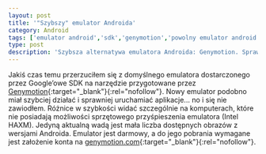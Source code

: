 ```yaml
---
layout: post
title: '"Szybszy" emulator Androida'
category: Android
tags: ['emulator android','sdk','genymotion','powolny emulator android','lepszy emulator android']
type: post
description: 'Szybsza alternatywa emulatora Androida: Genymotion. Sprawdź jak przyśpieszyć kompilację i działanie aplikacji na emulatorze.'
---
```

Jakiś czas temu przerzuciłem się z domyślnego emulatora dostarczonego przez Google’owe SDK na narzędzie przygotowane przez [Genymotion](http://genymotion.com){:target="_blank"}{:rel="nofollow"}. Nowy emulator podobno miał szybciej działać i sprawniej uruchamiać aplikacje... no i się nie zawiodłem. Różnice w szybkości widać szczególnie na komputerach, które nie posiadają możliwości sprzętowego przyśpieszenia emulatora (Intel HAXM). Jedyną aktualną wadą jest mała liczba dostępnych obrazów z wersjami Androida. Emulator jest darmowy, a do jego pobrania wymagane jest założenie konta na [genymotion.com](http://genymotion.com){:target="_blank"}{:rel="nofollow"}.
